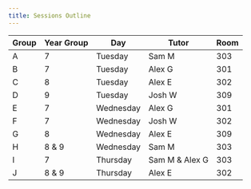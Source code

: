 ```yaml
---
title: Sessions Outline
---
```


| Group | Year Group | Day | Tutor | Room |
|-------|-----|------------|-----------|---|
| A     | 7 | Tuesday | Sam M | 303
| B     | 7 | Tuesday | Alex G | 301
| C     | 8 | Tuesday | Alex E | 302
| D     | 9 | Tuesday | Josh W | 309
| E     | 7 | Wednesday | Alex G | 301
| F     | 7 | Wednesday | Josh W | 302
| G     | 8 | Wednesday | Alex E | 309
| H     | 8 & 9 | Wednesday | Sam M | 303
| I     | 7 | Thursday | Sam M & Alex G | 303
| J     | 8 & 9 | Thursday | Alex E | 302
